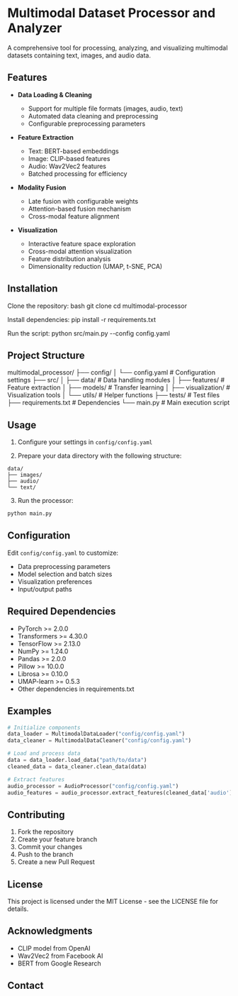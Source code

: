 # Multimodal Dataset Processor and Analyzer

A comprehensive tool for processing, analyzing, and visualizing multimodal datasets containing text, images, and audio data.

## Features

- **Data Loading & Cleaning**
  - Support for multiple file formats (images, audio, text)
  - Automated data cleaning and preprocessing
  - Configurable preprocessing parameters

- **Feature Extraction**
  - Text: BERT-based embeddings
  - Image: CLIP-based features
  - Audio: Wav2Vec2 features
  - Batched processing for efficiency

- **Modality Fusion**
  - Late fusion with configurable weights
  - Attention-based fusion mechanism
  - Cross-modal feature alignment

- **Visualization**
  - Interactive feature space exploration
  - Cross-modal attention visualization
  - Feature distribution analysis
  - Dimensionality reduction (UMAP, t-SNE, PCA)

## Installation

Clone the repository:
bash
git clone 
cd multimodal-processor

Install dependencies:
pip install -r requirements.txt

Run the script:
python src/main.py --config config.yaml

## Project Structure
multimodal_processor/
├── config/
│ └── config.yaml # Configuration settings
├── src/
│ ├── data/ # Data handling modules
│ ├── features/ # Feature extraction
│ ├── models/ # Transfer learning
│ ├── visualization/ # Visualization tools
│ └── utils/ # Helper functions
├── tests/ # Test files
├── requirements.txt # Dependencies
└── main.py # Main execution script

## Usage

1. Configure your settings in `config/config.yaml`

2. Prepare your data directory with the following structure:
```
data/
├── images/
├── audio/
└── text/
```

3. Run the processor:
```bash
python main.py
```

## Configuration

Edit `config/config.yaml` to customize:
- Data preprocessing parameters
- Model selection and batch sizes
- Visualization preferences
- Input/output paths

## Required Dependencies

- PyTorch >= 2.0.0
- Transformers >= 4.30.0
- TensorFlow >= 2.13.0
- NumPy >= 1.24.0
- Pandas >= 2.0.0
- Pillow >= 10.0.0
- Librosa >= 0.10.0
- UMAP-learn >= 0.5.3
- Other dependencies in requirements.txt

## Examples

```python
# Initialize components
data_loader = MultimodalDataLoader("config/config.yaml")
data_cleaner = MultimodalDataCleaner("config/config.yaml")

# Load and process data
data = data_loader.load_data("path/to/data")
cleaned_data = data_cleaner.clean_data(data)

# Extract features
audio_processor = AudioProcessor("config/config.yaml")
audio_features = audio_processor.extract_features(cleaned_data['audio'])
```

## Contributing

1. Fork the repository
2. Create your feature branch
3. Commit your changes
4. Push to the branch
5. Create a new Pull Request

## License

This project is licensed under the MIT License - see the LICENSE file for details.

## Acknowledgments

- CLIP model from OpenAI
- Wav2Vec2 from Facebook AI
- BERT from Google Research

## Contact